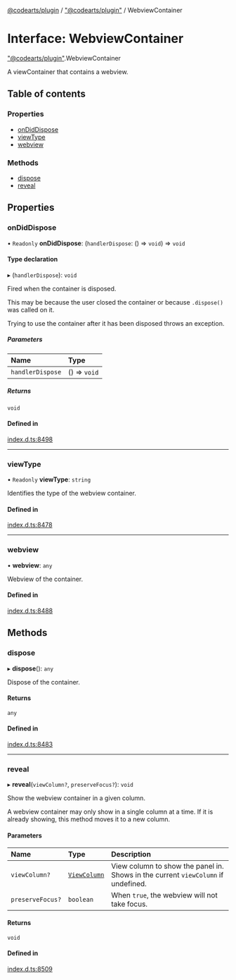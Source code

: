 [@codearts/plugin](../README.md) / ["@codearts/plugin"](../modules/_codearts_plugin_.md) / WebviewContainer

# Interface: WebviewContainer

["@codearts/plugin"](../modules/_codearts_plugin_.md).WebviewContainer

A viewContainer that contains a webview.

## Table of contents

### Properties

- [onDidDispose](codearts_plugin_.WebviewContainer.md#ondiddispose)
- [viewType](codearts_plugin_.WebviewContainer.md#viewtype)
- [webview](codearts_plugin_.WebviewContainer.md#webview)

### Methods

- [dispose](codearts_plugin_.WebviewContainer.md#dispose)
- [reveal](codearts_plugin_.WebviewContainer.md#reveal)

## Properties

### onDidDispose

• `Readonly` **onDidDispose**: (`handlerDispose`: () => `void`) => `void`

#### Type declaration

▸ (`handlerDispose`): `void`

Fired when the container is disposed.

This may be because the user closed the container or because `.dispose()` was
called on it.

Trying to use the container after it has been disposed throws an exception.

##### Parameters

| Name | Type |
| :------ | :------ |
| `handlerDispose` | () => `void` |

##### Returns

`void`

#### Defined in

[index.d.ts:8498](https://github.com/huaweicloud/cloudide-plugin-api/blob/5055bbd/index.d.ts#L8498)

___

### viewType

• `Readonly` **viewType**: `string`

Identifies the type of the webview container.

#### Defined in

[index.d.ts:8478](https://github.com/huaweicloud/cloudide-plugin-api/blob/5055bbd/index.d.ts#L8478)

___

### webview

• **webview**: `any`

Webview of the container.

#### Defined in

[index.d.ts:8488](https://github.com/huaweicloud/cloudide-plugin-api/blob/5055bbd/index.d.ts#L8488)

## Methods

### dispose

▸ **dispose**(): `any`

Dispose of the container.

#### Returns

`any`

#### Defined in

[index.d.ts:8483](https://github.com/huaweicloud/cloudide-plugin-api/blob/5055bbd/index.d.ts#L8483)

___

### reveal

▸ **reveal**(`viewColumn?`, `preserveFocus?`): `void`

Show the webview container in a given column.

A webview container may only show in a single column at a time. If it is already showing, this
method moves it to a new column.

#### Parameters

| Name | Type | Description |
| :------ | :------ | :------ |
| `viewColumn?` | [`ViewColumn`](../enums/codearts_plugin_.ViewColumn.md) | View column to show the panel in. Shows in the current `viewColumn` if undefined. |
| `preserveFocus?` | `boolean` | When `true`, the webview will not take focus. |

#### Returns

`void`

#### Defined in

[index.d.ts:8509](https://github.com/huaweicloud/cloudide-plugin-api/blob/5055bbd/index.d.ts#L8509)
